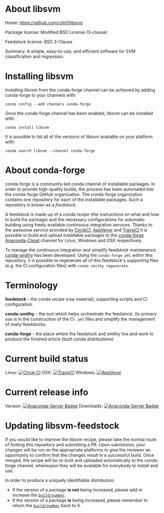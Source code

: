 About libsvm
============

Home: https://github.com/cjlin1/libsvm

Package license: Modified BSD License (3-clause)

Feedstock license: BSD 3-Clause

Summary: A simple, easy-to-use, and efficient software for SVM classification and regression.



Installing libsvm
=================

Installing libsvm from the conda-forge channel can be achieved by adding conda-forge to your channels with:

```
conda config --add channels conda-forge
```

Once the conda-forge channel has been enabled, libsvm can be installed with:

```
conda install libsvm
```

It is possible to list all of the versions of libsvm available on your platform with:

```
conda search libsvm --channel conda-forge
```


About conda-forge
=================

conda-forge is a community-led conda channel of installable packages.
In order to provide high-quality builds, the process has been automated into the
conda-forge GitHub organization. The conda-forge organization contains one repository 
for each of the installable packages. Such a repository is known as a *feedstock*.

A feedstock is made up of a conda recipe (the instructions on what and how to build
the package) and the necessary configurations for automatic building using freely
available continuous integration services. Thanks to the awesome service provided by
[CircleCI](https://circleci.com/), [AppVeyor](http://www.appveyor.com/)
and [TravisCI](https://travis-ci.org/) it is possible to build and upload installable
packages to the [conda-forge](https://anaconda.org/conda-forge)
[Anaconda-Cloud](http://docs.anaconda.org/) channel for Linux, Windows and OSX respectively.

To manage the continuous integration and simplify feedstock maintenance
[conda-smithy](http://github.com/conda-forge/conda-smithy) has been developed.
Using the ``conda-forge.yml`` within this repository, it is possible to regenerate all of
this feedstock's supporting files (e.g. the CI configuration files) with ``conda smithy regenerate``.


Terminology
===========

**feedstock** - the conda recipe (raw material), supporting scripts and CI configuration.

**conda-smithy** - the tool which helps orchestrate the feedstock.
                   Its primary use is in the construction of the CI ``.yml`` files
                   and simplify the management of *many* feedstocks.

**conda-forge** - the place where the feedstock and smithy live and work to
                  produce the finished article (built conda distributions)

Current build status
====================

Linux: [![Circle CI](https://circleci.com/gh/conda-forge/libsvm-feedstock.svg?style=svg)](https://circleci.com/gh/conda-forge/libsvm-feedstock)
OSX: [![TravisCI](https://travis-ci.org/conda-forge/libsvm-feedstock.svg?branch=master)](https://travis-ci.org/conda-forge/libsvm-feedstock) 
Windows: [![AppVeyor](https://ci.appveyor.com/api/projects/status/github/conda-forge/libsvm-feedstock?svg=True)](https://ci.appveyor.com/project/conda-forge/libsvm-feedstock/branch/master)

Current release info
====================
Version: [![Anaconda-Server Badge](https://anaconda.org/conda-forge/libsvm/badges/version.svg)](https://anaconda.org/conda-forge/libsvm)
Downloads: [![Anaconda-Server Badge](https://anaconda.org/conda-forge/libsvm/badges/downloads.svg)](https://anaconda.org/conda-forge/libsvm)


Updating libsvm-feedstock
=========================

If you would like to improve the libsvm recipe, please take the normal
route of forking this repository and submitting a PR. Upon submission, your changes will
be run on the appropriate platforms to give the reviewer an opportunity to confirm that the
changes result in a successful build. Once merged, the recipe will be re-built and uploaded
automatically to the conda-forge channel, whereupon they will be available for everybody to
install and use.

In order to produce a uniquely identifiable distribution:
 * If the version of a package **is not** being increased, please add or increase
   the [``build/number``](http://conda.pydata.org/docs/building/meta-yaml.html#build-number-and-string). 
 * If the version of a package **is** being increased, please remember to return
   the [``build/number``](http://conda.pydata.org/docs/building/meta-yaml.html#build-number-and-string)
   back to 0.
